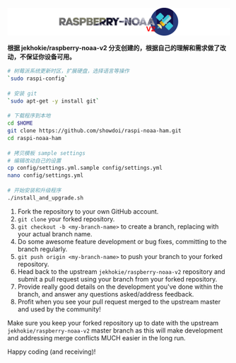 ![Raspberry NOAA](assets/header_1600_v2.png)


**根据  jekhokie/raspberry-noaa-v2 分支创建的，根据自己的理解和需求做了改动，不保证你设备可用。**




```bash
# 树莓派系统更新时区，扩展硬盘，选择语言等操作
`sudo raspi-config`

# 安装 git
`sudo apt-get -y install git`

# 下载程序到本地
cd $HOME
git clone https://github.com/showdoi/raspi-noaa-ham.git
cd raspi-noaa-ham

# 拷贝模板 sample settings 
# 编辑改动自己的设置
cp config/settings.yml.sample config/settings.yml
nano config/settings.yml

# 开始安装和升级程序
./install_and_upgrade.sh
```



1. Fork the repository to your own GitHub account.
2. `git clone` your forked repository.
3. `git checkout -b <my-branch-name>` to create a branch, replacing with your actual branch name.
4. Do some awesome feature development or bug fixes, committing to the branch regularly.
5. `git push origin <my-branch-name>` to push your branch to your forked repository.
6. Head back to the upstream `jekhokie/raspberry-noaa-v2` repository and submit a pull request using your branch from your forked repository.
7. Provide really good details on the development you've done within the branch, and answer any questions asked/address feedback.
8. Profit when you see your pull request merged to the upstream master and used by the community!

Make sure you keep your forked repository up to date with the upstream `jekhokie/raspberry-noaa-v2` master branch as this will make
development and addressing merge conflicts MUCH easier in the long run.

Happy coding (and receiving)!
